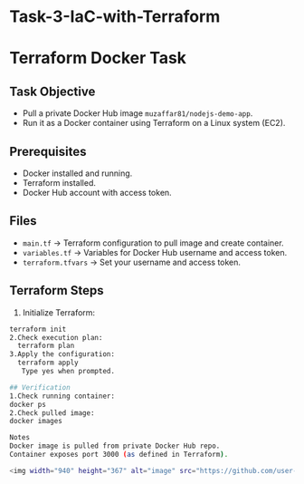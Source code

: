 # Task-3-IaC-with-Terraform
# Terraform Docker Task

## Task Objective
- Pull a private Docker Hub image `muzaffar81/nodejs-demo-app`.
- Run it as a Docker container using Terraform on a Linux system (EC2).

## Prerequisites
- Docker installed and running.
- Terraform installed.
- Docker Hub account with access token.

## Files
- `main.tf` → Terraform configuration to pull image and create container.
- `variables.tf` → Variables for Docker Hub username and access token.
- `terraform.tfvars` → Set your username and access token.

## Terraform Steps
1. Initialize Terraform:
```bash
terraform init
2.Check execution plan:
  terraform plan
3.Apply the configuration:
  terraform apply
   Type yes when prompted.

## Verification
1.Check running container:
docker ps
2.Check pulled image:
docker images

Notes
Docker image is pulled from private Docker Hub repo.
Container exposes port 3000 (as defined in Terraform).

<img width="940" height="367" alt="image" src="https://github.com/user-attachments/assets/1c7300b9-1380-4b8f-b267-5057342fc22d" />


